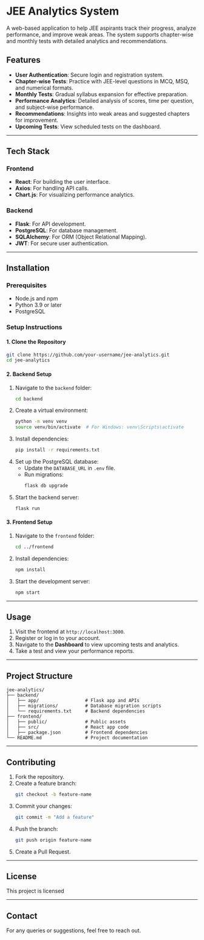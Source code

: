 # JEE Analytics System

A web-based application to help JEE aspirants track their progress, analyze performance, and improve weak areas. The system supports chapter-wise and monthly tests with detailed analytics and recommendations.

## Features

- **User Authentication**: Secure login and registration system.
- **Chapter-wise Tests**: Practice with JEE-level questions in MCQ, MSQ, and numerical formats.
- **Monthly Tests**: Gradual syllabus expansion for effective preparation.
- **Performance Analytics**: Detailed analysis of scores, time per question, and subject-wise performance.
- **Recommendations**: Insights into weak areas and suggested chapters for improvement.
- **Upcoming Tests**: View scheduled tests on the dashboard.

---

## Tech Stack

### Frontend
- **React**: For building the user interface.
- **Axios**: For handling API calls.
- **Chart.js**: For visualizing performance analytics.

### Backend
- **Flask**: For API development.
- **PostgreSQL**: For database management.
- **SQLAlchemy**: For ORM (Object Relational Mapping).
- **JWT**: For secure user authentication.

---

## Installation

### Prerequisites
- Node.js and npm
- Python 3.9 or later
- PostgreSQL

### Setup Instructions

#### 1. Clone the Repository
```bash
git clone https://github.com/your-username/jee-analytics.git
cd jee-analytics
```

#### 2. Backend Setup
1. Navigate to the `backend` folder:
   ```bash
   cd backend
   ```
2. Create a virtual environment:
   ```bash
   python -m venv venv
   source venv/bin/activate  # For Windows: venv\Scripts\activate
   ```
3. Install dependencies:
   ```bash
   pip install -r requirements.txt
   ```
4. Set up the PostgreSQL database:
   - Update the `DATABASE_URL` in `.env` file.
   - Run migrations:
     ```bash
     flask db upgrade
     ```
5. Start the backend server:
   ```bash
   flask run
   ```

#### 3. Frontend Setup
1. Navigate to the `frontend` folder:
   ```bash
   cd ../frontend
   ```
2. Install dependencies:
   ```bash
   npm install
   ```
3. Start the development server:
   ```bash
   npm start
   ```

---

## Usage

1. Visit the frontend at `http://localhost:3000`.
2. Register or log in to your account.
3. Navigate to the **Dashboard** to view upcoming tests and analytics.
4. Take a test and view your performance reports.

---

## Project Structure

```
jee-analytics/
├── backend/
│   ├── app/                 # Flask app and APIs
│   ├── migrations/          # Database migration scripts
│   └── requirements.txt     # Backend dependencies
├── frontend/
│   ├── public/              # Public assets
│   ├── src/                 # React app code
│   ├── package.json         # Frontend dependencies
└── README.md                # Project documentation
```

---

## Contributing

1. Fork the repository.
2. Create a feature branch:
   ```bash
   git checkout -b feature-name
   ```
3. Commit your changes:
   ```bash
   git commit -m "Add a feature"
   ```
4. Push the branch:
   ```bash
   git push origin feature-name
   ```
5. Create a Pull Request.

---

## License

This project is licensed

---

## Contact

For any queries or suggestions, feel free to reach out.
